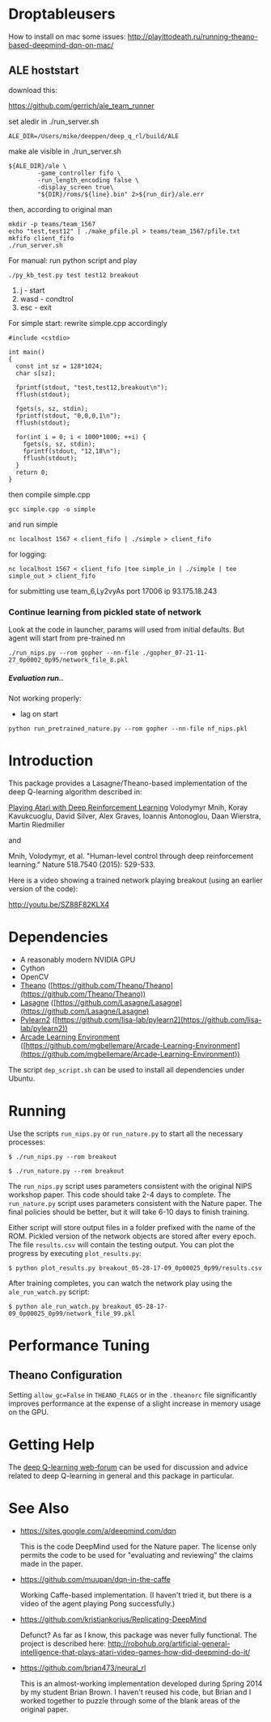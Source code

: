 # Droptableusers
How to install on mac some issues: http://playittodeath.ru/running-theano-based-deepmind-dqn-on-mac/

## ALE hoststart
download this:

https://github.com/gerrich/ale_team_runner

set aledir in ./run_server.sh
```
ALE_DIR=/Users/mike/deeppen/deep_q_rl/build/ALE
```
make ale visible in ./run_server.sh
```
${ALE_DIR}/ale \
        -game_controller fifo \
        -run_length_encoding false \
        -display_screen true\
        "${DIR}/roms/${line}.bin" 2>${run_dir}/ale.err
```

then, according to original man
```
mkdir -p teams/team_1567
echo "test,test12" | ./make_pfile.pl > teams/team_1567/pfile.txt
mkfifo client_fifo
./run_server.sh
```
For manual: run python script and play 
```
./py_kb_test.py test test12 breakout
```
1. j - start
1. wasd - condtrol
1. esc - exit

For simple start: rewrite simple.cpp accordingly
```
#include <cstdio>

int main()
{
  const int sz = 128*1024;
  char s[sz];

  fprintf(stdout, "test,test12,breakout\n");
  fflush(stdout);
  
  fgets(s, sz, stdin);
  fprintf(stdout, "0,0,0,1\n");
  fflush(stdout);
  
  for(int i = 0; i < 1000*1000; ++i) {
    fgets(s, sz, stdin);
    fprintf(stdout, "12,18\n");
    fflush(stdout);
  }
  return 0;
}

```

then compile simple.cpp
```
gcc simple.cpp -o simple
```
and run simple

```
nc localhost 1567 < client_fifo | ./simple > client_fifo
```
for logging:
```
nc localhost 1567 < client_fifo |tee simple_in | ./simple | tee simple_out > client_fifo
```

for submitting use team_6,Ly2vyAs
port 17006
ip 93.175.18.243


### Continue learning from pickled state of network

Look at the code in launcher, params will used from initial defaults.
But agent will start from pre-trained nn 
```
./run_nips.py --rom gopher --nn-file ./gopher_07-21-11-27_0p0002_0p95/network_file_8.pkl
```


##### Evaluation run..

Not working properly:
- lag on start

```
python run_pretrained_nature.py --rom gopher --nn-file nf_nips.pkl
```



# Introduction 

This package provides a Lasagne/Theano-based implementation of the deep
Q-learning algorithm described in:

[Playing Atari with Deep Reinforcement Learning](http://arxiv.org/abs/1312.5602)
Volodymyr Mnih, Koray Kavukcuoglu, David Silver, Alex Graves, Ioannis
Antonoglou, Daan Wierstra, Martin Riedmiller

and 

Mnih, Volodymyr, et al. "Human-level control through deep reinforcement learning." Nature 518.7540 (2015): 529-533.

Here is a video showing a trained network playing breakout (using an earlier version of the code):

 http://youtu.be/SZ88F82KLX4

# Dependencies

* A reasonably modern NVIDIA GPU
* Cython
* OpenCV
* [Theano](http://deeplearning.net/software/theano/) ([https://github.com/Theano/Theano](https://github.com/Theano/Theano))
* [Lasagne](http://lasagne.readthedocs.org/en/latest/) ([https://github.com/Lasagne/Lasagne](https://github.com/Lasagne/Lasagne)
* [Pylearn2](http://deeplearning.net/software/pylearn2/) ([https://github.com/lisa-lab/pylearn2](https://github.com/lisa-lab/pylearn2))
* [Arcade Learning Environment](http://www.arcadelearningenvironment.org/) ([https://github.com/mgbellemare/Arcade-Learning-Environment](https://github.com/mgbellemare/Arcade-Learning-Environment))

The script `dep_script.sh` can be used to install all dependencies under Ubuntu.


# Running

Use the scripts `run_nips.py` or `run_nature.py` to start all the necessary processes:

`$ ./run_nips.py --rom breakout`

`$ ./run_nature.py --rom breakout`

The `run_nips.py` script uses parameters consistent with the original
NIPS workshop paper.  This code should take 2-4 days to complete.  The
`run_nature.py` script uses parameters consistent with the Nature
paper.  The final policies should be better, but it will take 6-10
days to finish training.

Either script will store output files in a folder prefixed with the
name of the ROM.  Pickled version of the network objects are stored
after every epoch.  The file `results.csv` will contain the testing
output.  You can plot the progress by executing `plot_results.py`:

`$ python plot_results.py breakout_05-28-17-09_0p00025_0p99/results.csv`

After training completes, you can watch the network play using the 
`ale_run_watch.py` script: 

`$ python ale_run_watch.py breakout_05-28-17-09_0p00025_0p99/network_file_99.pkl`

# Performance Tuning

## Theano Configuration

Setting `allow_gc=False` in `THEANO_FLAGS` or in the `.theanorc` file
significantly improves performance at the expense of a slight increase
in memory usage on the GPU.


# Getting Help

The [deep Q-learning web-forum](https://groups.google.com/forum/#!forum/deep-q-learning)
can be used for discussion and advice related to deep Q-learning in
general and this package in particular.

# See Also

* https://sites.google.com/a/deepmind.com/dqn

  This is the code DeepMind used for the Nature paper.  The license
  only permits the code to be used for "evaluating and reviewing" the
  claims made in the paper.

* https://github.com/muupan/dqn-in-the-caffe

  Working Caffe-based implementation.  (I haven't tried it, but there
  is a video of the agent playing Pong successfully.)

* https://github.com/kristjankorjus/Replicating-DeepMind

  Defunct?  As far as I know, this package was never fully functional.  The project is described here: 
  http://robohub.org/artificial-general-intelligence-that-plays-atari-video-games-how-did-deepmind-do-it/

* https://github.com/brian473/neural_rl

  This is an almost-working implementation developed during Spring
  2014 by my student Brian Brown.  I haven't reused his code, but
  Brian and I worked together to puzzle through some of the blank
  areas of the original paper.

